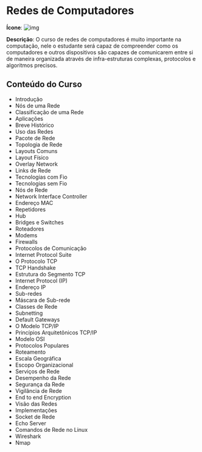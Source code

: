 # Redes de Computadores

**Ícone**: ![img](https://i.imgur.com/doAjMlu.png)

**Descrição**: O curso de redes de computadores é muito importante na computação, nele o estudante será capaz de compreender como os computadores e outros dispositivos são capazes de comunicarem entre si de maneira organizada através de infra-estruturas complexas, protocolos e algoritmos precisos.

## Conteúdo do Curso 

- Introdução
- Nós de uma Rede
- Classificação de uma Rede
- Aplicações
- Breve Histórico
- Uso das Redes
- Pacote de Rede
- Topologia de Rede
- Layouts Comuns
- Layout Físico
- Overlay Network
- Links de Rede
- Tecnologias com Fio
- Tecnologias sem Fio
- Nós de Rede
- Network Interface Controller
- Endereço MAC
- Repetidores
- Hub
- Bridges e Switches
- Roteadores
- Modems
- Firewalls
- Protocolos de Comunicação
- Internet Protocol Suite
- O Protocolo TCP
- TCP Handshake
- Estrutura do Segmento TCP
- Internet Protocol (IP)
- Endereço IP
- Sub-redes
- Máscara de Sub-rede
- Classes de Rede
- Subnetting
- Default Gateways
- O Modelo TCP/IP
- Princípios Arquitetônicos TCP/IP
- Modelo OSI
- Protocolos Populares
- Roteamento
- Escala Geográfica
- Escopo Organizacional
- Serviços de Rede
- Desempenho da Rede
- Segurança da Rede
- Vigilância de Rede
- End to end Encryption
- Visão das Redes
- Implementações
- Socket de Rede
- Echo Server
- Comandos de Rede no Linux
- Wireshark
- Nmap
